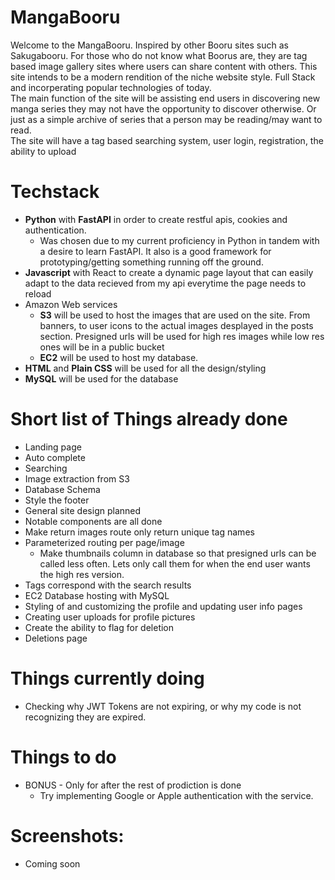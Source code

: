# MangaBooru
Welcome to the MangaBooru. Inspired by other Booru sites such as Sakugabooru. For those who do not know what Boorus are, they are tag based image gallery sites where users can share content with others. This site intends to be a modern rendition of the niche website style. Full Stack and incorperating popular technologies of today.\
The main function of the site will be assisting end users in discovering new manga series they may not have the opportunity to discover otherwise. Or just as a simple archive of series that a person may be reading/may want to read.\
The site will have a tag based searching system, user login, registration, the ability to upload

# Techstack
* **Python** with **FastAPI** in order to create restful apis, cookies and authentication. 
  * Was chosen due to my current proficiency in Python in tandem with a desire to learn FastAPI. It also is a good framework for prototyping/getting something running off the ground.
* **Javascript** with React to create a dynamic page layout that can easily adapt to the data recieved from my api everytime the page needs to reload
* Amazon Web services
  * **S3** will be used to host the images that are used on the site. From banners, to user icons to the actual images desplayed in the posts section. Presigned urls will be used for high res images while low res ones will be in a public bucket
  * **EC2** will be used to host my database. 
* **HTML** and **Plain CSS** will be used for all the design/styling
* **MySQL** will be used for the database

# Short list of Things already done
* Landing page
* Auto complete
* Searching
* Image extraction from S3
* Database Schema
* Style the footer 
* General site design planned
* Notable components are all done
* Make return images route only return unique tag names
* Parameterized routing per page/image
  * Make thumbnails column in database so that presigned urls can be called less often. Lets only call them for when the end user wants the high res version.
* Tags correspond with the search results
* EC2 Database hosting with MySQL
* Styling of and customizing the profile and updating user info pages
* Creating user uploads for profile pictures
* Create the ability to flag for deletion
* Deletions page
# Things currently doing
* Checking why JWT Tokens are not expiring, or why my code is not recognizing they are expired.
# Things to do
* BONUS - Only for after the rest of prodiction is done
  * Try implementing Google or Apple authentication with the service.
# Screenshots:
* Coming soon

